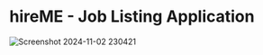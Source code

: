 # hireME - Job Listing Application


![Screenshot 2024-11-02 230421](https://github.com/user-attachments/assets/b14ab898-adcc-44d8-8cc0-cde95be71af1)
